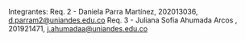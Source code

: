Integrantes:
Req. 2 - Daniela Parra Martínez, 202013036, d.parram2@uniandes.edu.co
Req. 3 - Juliana Sofia Ahumada Arcos , 201921471, j.ahumadaa@uniandes.edu.co
